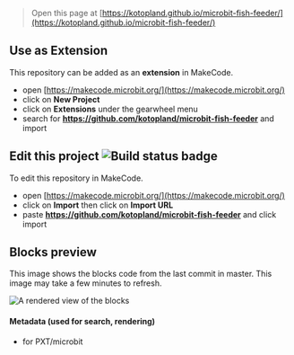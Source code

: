 
> Open this page at [https://kotopland.github.io/microbit-fish-feeder/](https://kotopland.github.io/microbit-fish-feeder/)

## Use as Extension

This repository can be added as an **extension** in MakeCode.

* open [https://makecode.microbit.org/](https://makecode.microbit.org/)
* click on **New Project**
* click on **Extensions** under the gearwheel menu
* search for **https://github.com/kotopland/microbit-fish-feeder** and import

## Edit this project ![Build status badge](https://github.com/kotopland/microbit-fish-feeder/workflows/MakeCode/badge.svg)

To edit this repository in MakeCode.

* open [https://makecode.microbit.org/](https://makecode.microbit.org/)
* click on **Import** then click on **Import URL**
* paste **https://github.com/kotopland/microbit-fish-feeder** and click import

## Blocks preview

This image shows the blocks code from the last commit in master.
This image may take a few minutes to refresh.

![A rendered view of the blocks](https://github.com/kotopland/microbit-fish-feeder/raw/master/.github/makecode/blocks.png)

#### Metadata (used for search, rendering)

* for PXT/microbit
<script src="https://makecode.com/gh-pages-embed.js"></script><script>makeCodeRender("{{ site.makecode.home_url }}", "{{ site.github.owner_name }}/{{ site.github.repository_name }}");</script>
